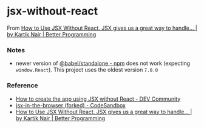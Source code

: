 jsx-without-react
=================
From [How to Use JSX Without React. JSX gives us a great way to handle… | by Kartik Nair | Better Programming](https://betterprogramming.pub/how-to-use-jsx-without-react-21d23346e5dc)

### Notes
- newer version of [@babel/standalone - npm](https://www.npmjs.com/package/@babel/standalone) does not work (expecting `window.React`). This project uses the oldest version `7.0.0`

### Reference
- [How to create the app using JSX without React - DEV Community](https://dev.to/devsmitra/how-to-create-the-app-using-jsx-without-react-k08)
- [jsx-in-the-browser (forked) - CodeSandbox](https://codesandbox.io/s/jsx-in-the-browser-forked-xxfvio?file=/main.js)
- [How to Use JSX Without React. JSX gives us a great way to handle… | by Kartik Nair | Better Programming](https://betterprogramming.pub/how-to-use-jsx-without-react-21d23346e5dc)
